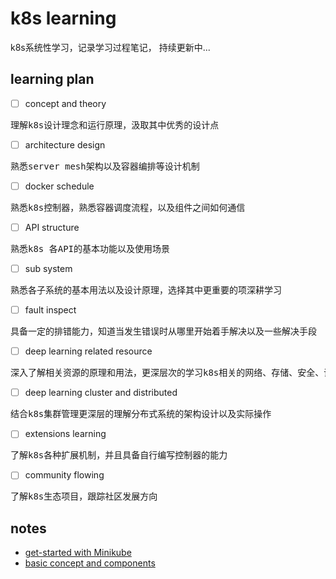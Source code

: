 # k8s learning 

k8s系统性学习，记录学习过程笔记， 持续更新中...

## learning plan 
- [ ] concept and theory 
<pre>
理解k8s设计理念和运行原理，汲取其中优秀的设计点
</pre>

- [ ] architecture design 
<pre>
熟悉server mesh架构以及容器编排等设计机制
</pre>

- [ ] docker schedule
<pre>
熟悉k8s控制器，熟悉容器调度流程，以及组件之间如何通信
</pre>

- [ ] API structure 
<pre>
熟悉k8s 各API的基本功能以及使用场景
</pre>

- [ ] sub system 
<pre>
熟悉各子系统的基本用法以及设计原理，选择其中更重要的项深耕学习
</pre>

- [ ] fault inspect 
<pre>
具备一定的排错能力，知道当发生错误时从哪里开始着手解决以及一些解决手段
</pre>

- [ ] deep learning related resource 
<pre>
深入了解相关资源的原理和用法，更深层次的学习k8s相关的网络、存储、安全、调度等机制
</pre>

- [ ] deep learning cluster and distributed 
<pre>
结合k8s集群管理更深层的理解分布式系统的架构设计以及实际操作
</pre>

- [ ] extensions learning 
<pre>
了解k8s各种扩展机制，并且具备自行编写控制器的能力
</pre>

- [ ] community flowing 
<pre>
了解k8s生态项目，跟踪社区发展方向
</pre>

## notes
- [get-started with Minikube](notes/get-started%20with%20Minikube.md)
- [basic concept and components](notes/basic%20concept%20and%20components.md)